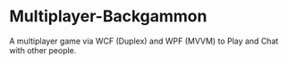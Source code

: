 # Multiplayer-Backgammon
A multiplayer game via WCF (Duplex) and WPF (MVVM) to Play and Chat with other people.
